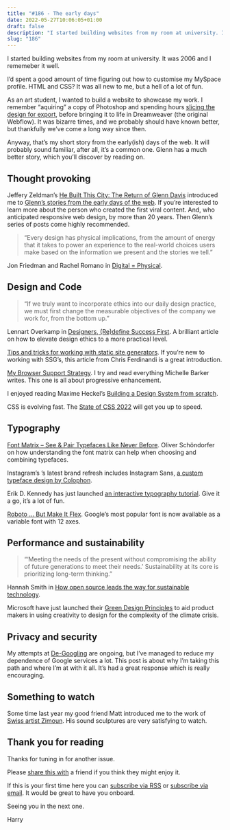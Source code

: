 ```yaml
---
title: "#186 - The early days"
date: 2022-05-27T10:06:05+01:00
draft: false
description: "I started building websites from my room at university. It was 2006 and I rememeber it well."
slug: "186"
---
```


I started building websites from my room at university. It was 2006 and I rememeber it well. 

I’d spent a good amount of time figuring out how to customise my MySpace profile. HTML and CSS? It was all new to me, but a hell of a lot of fun. 

As an art student, I wanted to build a website to showcase my work. I remember “aquiring” a copy of Photoshop and spending hours [slicing the design for export](https://www.youtube.com/watch?v=DVfxe4pqvo8), before bringing it to life in Dreamweaver (the original Webflow). It was bizarre times, and we probably should have known better, but thankfully we’ve come a long way since then. 

Anyway, that’s my short story from the early(ish) days of the web. It will probably sound familiar, after all, it’s a common one. Glenn has a much better story, which you’ll discover by reading on.

## Thought provoking

Jeffery Zeldman’s [He Built This City: The Return of Glenn Davis](https://www.zeldman.com/2022/05/20/he-built-this-city-the-return-of-glenn-davis/) introduced me to [Glenn’s stories from the early days of the web](https://verevolf.com/archives/1209). If you’re interested to learn more about the person who created the first viral content. And, who anticipated responsive web design, by more than 20 years. Then Glenn’s series of posts come highly recommended.


> “Every design has physical implications, from the amount of energy that it takes to power an experience to the real-world choices users make based on the information we present and the stories we tell.”
> 

Jon Friedman and Rachel Romano in [Digital = Physical](https://medium.com/microsoft-design/digital-physical-4df9eceb63b2).

## Design and Code

> “If we truly want to incorporate ethics into our daily design practice, we must first change the measurable objectives of the company we work for, from the bottom up.”
> 

Lennart Overkamp in [Designers, (Re)define Success First](https://alistapart.com/article/redefine-success-first/). A brilliant article on how to elevate design ethics to a more practical level.

[Tips and tricks for working with static site generators](https://gomakethings.com/tips-and-tricks-for-working-with-static-site-generators/). If you’re new to working with SSG’s, this article from Chris Ferdinandi is a great introduction.

[My Browser Support Strategy](https://css-irl.info/my-browser-support-strategy/). I try and read everything Michelle Barker writes. This one is all about progressive enhancement.

I enjoyed reading Maxime Heckel’s [Building a Design System from scratch](https://blog.maximeheckel.com/posts/building-a-design-system-from-scratch/).

CSS is evolving fast. The [State of CSS 2022](https://web.dev/state-of-css-2022/) will get you up to speed.

## Typography

[Font Matrix – See & Pair Typefaces Like Never Before](https://pimpmytype.com/font-matrix/). Oliver Schöndorfer on how understanding the font matrix can help when choosing and combining typefaces.

Instagram’s ’s latest brand refresh includes Instagram Sans, [a custom typeface design by Colophon](https://about.instagram.com/brand/type).

Erik D. Kennedy has just launched [an interactive typography tutorial](https://learnui.design/tools/typography-tutorial.html). Give it a go, it’s a lot of fun.

[Roboto … But Make It Flex](https://material.io/blog/roboto-flex). Google’s most popular font is now available as a variable font with 12 axes.

## Performance and sustainability

> “‘Meeting the needs of the present without compromising the ability of future generations to meet their needs.’ Sustainability at its core is prioritizing long-term thinking.”
> 

Hannah Smith in [How open source leads the way for sustainable technology](https://opensource.com/article/22/5/open-source-sustainable-technology). 

Microsoft have just launched their [Green Design Principles](https://wxcteam.microsoft.com/download/Microsoft-Green-Design-Principles.pdf) to aid product makers in using creativity to design for the complexity of the climate crisis.

## Privacy and security

My attempts at [De-Googling](https://harrycresswell.com/writing/de-googling/) are ongoing, but I’ve managed to reduce my dependence of Google services a lot. This post is about why I’m taking this path and where I’m at with it all. It’s had a great response which is really encouraging.  

## Something to watch

Some time last year my good friend Matt introduced me to the work of [Swiss artist Zimoun](https://zimoun.net/). His sound sculptures are very satisfying to watch.

## Thank you for reading

Thanks for tuning in for another issue.

Please [share this with](https://harrycresswell.com/newsletter/186) a friend if you think they might enjoy it.

If this is your first time here you can [subscribe via RSS](https://harrycresswell.com/feeds/) or [subscribe via email](https://harrycresswell.us14.list-manage.com/subscribe/post?u=4e8fba8d0ab4a857159c0104e&id=d6ad2b65ca). It would be great to have you onboard.

Seeing you in the next one.

Harry
